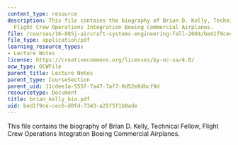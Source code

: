 ```yaml
---
content_type: resource
description: This file contains the biography of Brian D. Kelly, Technical Fellow,
  Flight Crew Operations Integration Boeing Commercial Airplanes.
file: /courses/16-885j-aircraft-systems-engineering-fall-2004/bed1f9cecec6d0fd7343a25f5f1b0ade_brian_kelly_bio.pdf
file_type: application/pdf
learning_resource_types:
- Lecture Notes
license: https://creativecommons.org/licenses/by-nc-sa/4.0/
ocw_type: OCWFile
parent_title: Lecture Notes
parent_type: CourseSection
parent_uid: 11cdee1a-555f-7a47-7af7-8d52e8dbcf9d
resourcetype: Document
title: brian_kelly_bio.pdf
uid: bed1f9ce-cec6-d0fd-7343-a25f5f1b0ade
---
```

This file contains the biography of Brian D. Kelly, Technical Fellow, Flight Crew Operations Integration Boeing Commercial Airplanes.